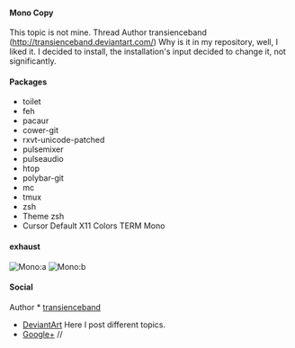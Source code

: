 #### Mono Copy
This topic is not mine.
Thread Author transienceband (http://transienceband.deviantart.com/)
Why is it in my repository, well, I liked it.
I decided to install, the installation's input decided to change it, not significantly.

#### Packages
- toilet
- feh
- pacaur
- cower-git
- rxvt-unicode-patched
- pulsemixer
- pulseaudio
- htop
- polybar-git
- mc
- tmux
- zsh <oh-my-zsh>
- Theme zsh <Ra>
- Cursor Default X11
Colors TERM Mono

#### exhaust
![Mono:a](https://github.com/appath/dotfiles/blob/master/bspwm_mono_copy_dotfiles_pc/1.png)
![Mono:b](https://github.com/appath/dotfiles/blob/master/bspwm_mono_copy_dotfiles_pc/2.png)

#### Social
Author * [transienceband](http://transienceband.deviantart.com/)
* [DeviantArt](http://boris241.deviantart.com/) Here I post different topics.
* [Google+](https://plus.google.com/u/0/106782122945207734872) //
